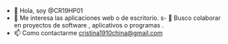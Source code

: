 - 👋 Hola, soy @CR19HP01
- 👀 Me interesa las aplicaciones web o de escritorio.
s- 💞️ Busco colaborar en  proyectos de software , aplicativos  o programas .
- 📫 Como contactarme cristina1910china@gmail.com
<!---
CR19HP01/CR19HP01 is a ✨ special ✨ repository because its `README.md` (this file) appears on your GitHub profile.
You can click the Preview link to take a look at your changes.
--->
